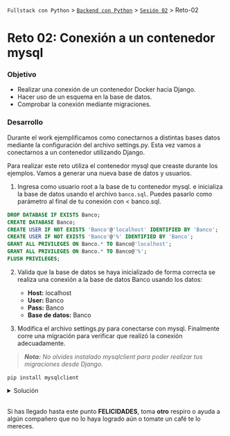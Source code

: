 `Fullstack con Python` > [`Backend con Python`](../../Readme.md) > [`Sesión 02`](../Readme.md) > Reto-02

# Reto 02: Conexión a un contenedor mysql

### Objetivo
- Realizar una conexión de un contenedor Docker hacia Django.
- Hacer uso de un esquema en la base de datos.
- Comprobar la conexión mediante migraciones.

### Desarrollo
Durante el work ejemplificamos como conectarnos a distintas bases datos mediante la configuración del archivo settings.py. Esta vez vamos a conectarnos a un contenedor utilizando Django.

Para realizar este reto utiliza el contenedor mysql que creaste durante los ejemplos. Vamos a generar una nueva base de datos y usuarios.

1. Ingresa como usuario root a la base de tu contenedor mysql. e inicializa la base de datos usando el archivo `banco.sql`. Puedes pasarlo como parámetro al final de tu conexión con < banco.sql.

```SQL
DROP DATABASE IF EXISTS Banco;
CREATE DATABASE Banco;
CREATE USER IF NOT EXISTS 'Banco'@'localhost' IDENTIFIED BY 'Banco';
CREATE USER IF NOT EXISTS 'Banco'@'%' IDENTIFIED BY 'Banco';
GRANT ALL PRIVILEGES ON Banco.* TO Banco@'localhost';
GRANT ALL PRIVILEGES ON Banco.* TO Banco@'%';
FLUSH PRIVILEGES;
```

2. Valida que la base de datos se haya inicializado de forma correcta se realiza una conexión a la base de datos Banco usando los datos:

   - __Host:__ localhost
   - __User:__ Banco
   - __Pass:__ Banco
   - __Base de datos:__ Banco

3. Modifica el archivo settings.py para conectarse con mysql. Finalmente corre una migración para verificar que realizó la conexión adecuadamente.

> *__Nota:__ No olvides instalado mysqlclient para poder realizar tus migraciones desde Django.*

```console
pip install mysqlclient
```

<details><summary>Solución</summary>

Para conectarse y ejecutar el script
```console
docker exec -i pythonsql mysql -hlocalhost -uroot -pBEDU < banco.sql
```

Para validar el usuario creado.
```console
docker exec -it pythonsql mysql -hlocalhost -uBanco -pBanco Banco
```
El resultado será:
  ```console
 mysql -hlocalhost -uBanco -pBanco Banco
  Welcome to the MariaDB monitor.  Commands end with ; or \g.
  Your MariaDB connection id is 11
  Server version: 10.3.15-MariaDB-1:10.3.15+maria~bionic mariadb.org binary distribution

  Copyright (c) 2000, 2018, Oracle, MariaDB Corporation Ab and others.

  Type 'help;' or '\h' for help. Type '\c' to clear the current input statement.

  MariaDB [Banco]> EXIT;

  ```
Finalmente la configuración el archivo settings.py será:

```
DATABASES = {
   'default':{
      'ENGINE': 'django.db.backends.mysql',
      'NAME': 'Banco',
      'USER': 'Banco',
      'PASSWORD':'Banco',
      'HOST':'127.0.0.1',
      'PORT':'33060',
   }
}
```
y al correr la migración debería arrojar lo siguiente.

![](img/reto1.jpg)

  ***
  </details>


</br>


Si has llegado hasta este punto __FELICIDADES__, toma __otro__ respiro o ayuda a algún compañero que no lo haya logrado aún o tomate un café te lo mereces.
